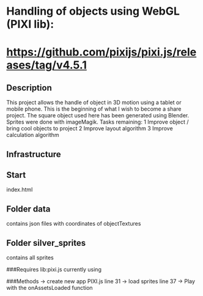 # Handling of objects using WebGL (PIXI lib):
# https://github.com/pixijs/pixi.js/releases/tag/v4.5.1

## Description
This project allows the handle of object in 3D motion using a tablet or mobile phone. This is the beginning of what I wish to become a share project. The square object used here has been generated using Blender. Sprites were done with imageMagik.
Tasks remaining:
 1 Improve object / bring cool objects to project
 2 Improve layout algorithm
 3 Improve calculation algorithm

## Infrastructure
## Start
index.html
## Folder data
contains json files with coordinates of objectTextures
## Folder silver_sprites
contains all sprites

###Requires
lib:pixi.js
currently using <script src="https://cdnjs.cloudflare.com/ajax/libs/pixi.js/4.5.1/pixi.min.js"></script>

###Methods
-> create new app PIXI.js line 31
-> load sprites  line 37
-> Play with the onAssetsLoaded function
